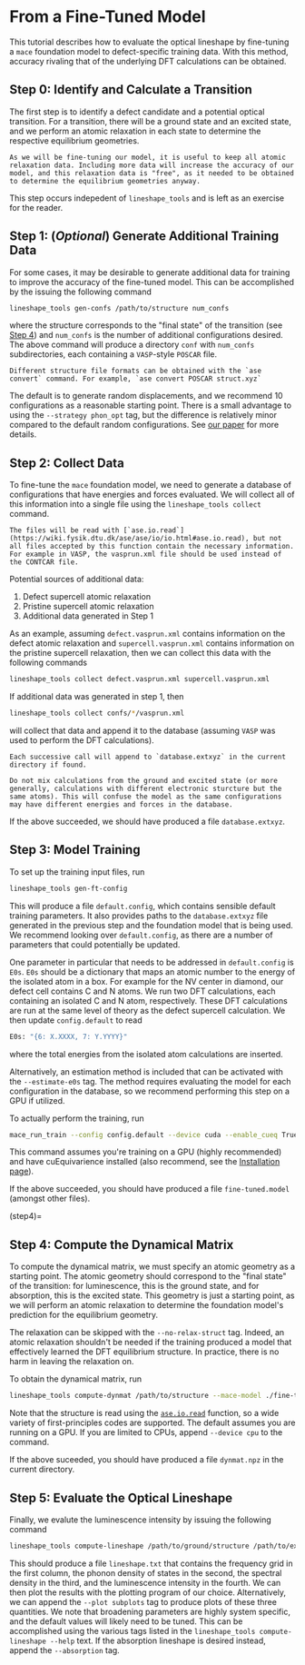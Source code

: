 # From a Fine-Tuned Model
This tutorial describes how to evaluate the optical lineshape by fine-tuning a `mace` foundation model to defect-specific training data.
With this method, accuracy rivaling that of the underlying DFT calculations can be obtained.

## Step 0: Identify and Calculate a Transition
The first step is to identify a defect candidate and a potential optical transition.
For a transition, there will be a ground state and an excited state, and we perform an atomic relaxation in each state to determine the respective equilibrium geometries.

```{important}
As we will be fine-tuning our model, it is useful to keep all atomic relaxation data. Including more data will increase the accuracy of our model, and this relaxation data is "free", as it needed to be obtained to determine the equilibrium geometries anyway.
```

This step occurs indepedent of `lineshape_tools` and is left as an exercise for the reader.

## Step 1: (*Optional*) Generate Additional Training Data
For some cases, it may be desirable to generate additional data for training to improve the accuracy of the fine-tuned model.
This can be accomplished by the issuing the following command
```sh
lineshape_tools gen-confs /path/to/structure num_confs
```
where the structure corresponds to the "final state" of the transition (see [Step 4](#step4)) and `num_confs` is the number of additional configurations desired.
The above command will produce a directory `conf` with `num_confs` subdirectories, each containing a `VASP`-style `POSCAR` file.
```{tip}
Different structure file formats can be obtained with the `ase convert` command. For example, `ase convert POSCAR struct.xyz`
```
The default is to generate random displacements, and we recommend 10 configurations as a reasonable starting point.
There is a small advantage to using the `--strategy phon_opt` tag, but the difference is relatively minor compared to the default random configurations.
See [our paper](https://doi.org/10.48550/arXiv.2508.09113) for more details.

## Step 2: Collect Data
To fine-tune the `mace` foundation model, we need to generate a database of configurations that have energies and forces evaluated.
We will collect all of this information into a single file using the `lineshape_tools collect` command.

```{note}
The files will be read with [`ase.io.read`](https://wiki.fysik.dtu.dk/ase/ase/io/io.html#ase.io.read), but not all files accepted by this function contain the necessary information. For example in VASP, the vasprun.xml file should be used instead of the CONTCAR file.
```

Potential sources of additional data:
1. Defect supercell atomic relaxation
2. Pristine supercell atomic relaxation
3. Additional data generated in Step 1

As an example, assuming `defect.vasprun.xml` contains information on the defect atomic relaxation and `supercell.vasprun.xml` contains information on the pristine supercell relaxation, then we can collect this data with the following commands
```sh
lineshape_tools collect defect.vasprun.xml supercell.vasprun.xml
```
If additional data was generated in step 1, then
```sh
lineshape_tools collect confs/*/vasprun.xml
```
will collect that data and append it to the database (assuming `VASP` was used to perform the DFT calculations).

```{note}
Each successive call will append to `database.extxyz` in the current directory if found.
```

```{important}
Do not mix calculations from the ground and excited state (or more generally, calculations with different electronic sturcture but the same atoms). This will confuse the model as the same configurations may have different energies and forces in the database.
```

If the above succeeded, we should have produced a file `database.extxyz`.

## Step 3: Model Training
To set up the training input files, run
```sh
lineshape_tools gen-ft-config
```
This will produce a file `default.config`, which contains sensible default training parameters.
It also provides paths to the `database.extxyz` file generated in the previous step and the foundation model that is being used.
We recommend looking over `default.config`, as there are a number of parameters that could potentially be updated.

One parameter in particular that needs to be addressed in `default.config` is `E0s`.
`E0s` should be a dictionary that maps an atomic number to the energy of the isolated atom in a box.
For example for the NV center in diamond, our defect cell contains C and N atoms.
We run two DFT calculations, each containing an isolated C and N atom, respectively.
These DFT calculations are run at the same level of theory as the defect supercell calculation.
We then update `config.default` to read
```sh
E0s: "{6: X.XXXX, 7: Y.YYYY}"
```
where the total energies from the isolated atom calculations are inserted.

Alternatively, an estimation method is included that can be activated with the `--estimate-e0s` tag.
The method requires evaluating the model for each configuration in the database, so we recommend performing this step on a GPU if utilized.

To actually perform the training, run
```sh
mace_run_train --config config.default --device cuda --enable_cueq True
```
This command assumes you're training on a GPU (highly recommended) and have cuEquivarience installed (also recommend, see the [Installation page](../install.md)).

If the above succeeded, you should have produced a file `fine-tuned.model` (amongst other files).

(step4)=
## Step 4: Compute the Dynamical Matrix
To compute the dynamical matrix, we must specify an atomic geometry as a starting point.
The atomic geometry should correspond to the "final state" of the transition: for luminescence, this is the ground state, and for absorption, this is the excited state.
This geometry is just a starting point, as we will perform an atomic relaxation to determine the foundation model's prediction for the equilibrium geometry.

The relaxation can be skipped with the `--no-relax-struct` tag.
Indeed, an atomic relaxation shouldn't be needed if the training produced a model that effectively learned the DFT equilibrium structure.
In practice, there is no harm in leaving the relaxation on.

To obtain the dynamical matrix, run
```sh
lineshape_tools compute-dynmat /path/to/structure --mace-model ./fine-tuned.model
```
Note that the structure is read using the [`ase.io.read`](https://wiki.fysik.dtu.dk/ase/ase/io/io.html#ase.io.read) function, so a wide variety of first-principles codes are supported.
The default assumes you are running on a GPU.
If you are limited to CPUs, append `--device cpu` to the command.

If the above suceeded, you should have produced a file `dynmat.npz` in the current directory.

## Step 5: Evaluate the Optical Lineshape
Finally, we evalute the luminescence intensity by issuing the following command
```sh
lineshape_tools compute-lineshape /path/to/ground/structure /path/to/excited/structure dynmat.npz
```
This should produce a file `lineshape.txt` that contains the frequency grid in the first column, the phonon density of states in the second, the spectral density in the third, and the luminescence intensity in the fourth.
We can then plot the results with the plotting program of our choice.
Alternatively, we can append the `--plot subplots` tag to produce plots of these three quantities.
We note that broadening parameters are highly system specific, and the default values will likely need to be tuned.
This can be accomplished using the various tags listed in the `lineshape_tools compute-lineshape --help` text.
If the absorption lineshape is desired instead, append the `--absorption` tag.
